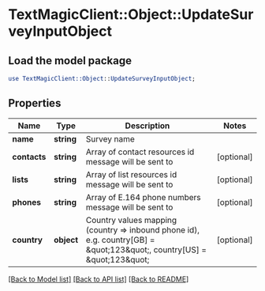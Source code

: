 # TextMagicClient::Object::UpdateSurveyInputObject

## Load the model package
```perl
use TextMagicClient::Object::UpdateSurveyInputObject;
```

## Properties
Name | Type | Description | Notes
------------ | ------------- | ------------- | -------------
**name** | **string** | Survey name | 
**contacts** | **string** | Array of contact resources id message will be sent to | [optional] 
**lists** | **string** | Array of list resources id message will be sent to | [optional] 
**phones** | **string** | Array of E.164 phone numbers message will be sent to | [optional] 
**country** | **object** | Country values mapping (country &#x3D;&gt; inbound phone id), e.g. country[GB] &#x3D; \&quot;123\&quot;, country[US] &#x3D; \&quot;123\&quot; | [optional] 

[[Back to Model list]](../README.md#documentation-for-models) [[Back to API list]](../README.md#documentation-for-api-endpoints) [[Back to README]](../README.md)



